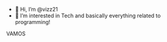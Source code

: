 
- 👋 Hi, I’m @vizz21
- 👀 I’m interested in Tech and basically everything related to programming!

VAMOS 





<!---
vizz21/vizz21 is a ✨ special ✨ repository because its `README.md` (this file) appears on your GitHub profile.
You can click the Preview link to take a look at your changes.
--->

